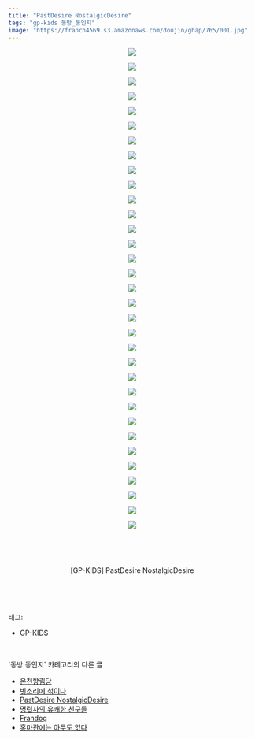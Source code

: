 ```yaml
---
title: "PastDesire NostalgicDesire"
tags: "gp-kids 동방_동인지"
image: "https://franch4569.s3.amazonaws.com/doujin/ghap/765/001.jpg"
---
```

<div class="article">
<p style="text-align: center; clear: none; float: none;"><img src="{{ site.imgserver2 }}/ghap/765/001.jpg"/></p>
<p style="text-align: center; clear: none; float: none;"><img src="{{ site.imgserver2 }}/ghap/765/002.jpg"/></p>
<p style="text-align: center; clear: none; float: none;"><img src="{{ site.imgserver2 }}/ghap/765/003.jpg"/></p>
<p style="text-align: center; clear: none; float: none;"><img src="{{ site.imgserver2 }}/ghap/765/004.jpg"/></p>
<p style="text-align: center; clear: none; float: none;"><img src="{{ site.imgserver2 }}/ghap/765/005.jpg"/></p>
<p style="text-align: center; clear: none; float: none;"><img src="{{ site.imgserver2 }}/ghap/765/006.jpg"/></p>
<p style="text-align: center; clear: none; float: none;"><img src="{{ site.imgserver2 }}/ghap/765/007.jpg"/></p>
<p style="text-align: center; clear: none; float: none;"><img src="{{ site.imgserver2 }}/ghap/765/008.jpg"/></p>
<p style="text-align: center; clear: none; float: none;"><img src="{{ site.imgserver2 }}/ghap/765/009.jpg"/></p>
<p style="text-align: center; clear: none; float: none;"><img src="{{ site.imgserver2 }}/ghap/765/010.jpg"/></p>
<p style="text-align: center; clear: none; float: none;"><img src="{{ site.imgserver2 }}/ghap/765/011.jpg"/></p>
<p style="text-align: center; clear: none; float: none;"><img src="{{ site.imgserver2 }}/ghap/765/012.jpg"/></p>
<p style="text-align: center; clear: none; float: none;"><img src="{{ site.imgserver2 }}/ghap/765/013.jpg"/></p>
<p style="text-align: center; clear: none; float: none;"><img src="{{ site.imgserver2 }}/ghap/765/014.jpg"/></p>
<p style="text-align: center; clear: none; float: none;"><img src="{{ site.imgserver2 }}/ghap/765/015.jpg"/></p>
<p style="text-align: center; clear: none; float: none;"><img src="{{ site.imgserver2 }}/ghap/765/016.jpg"/></p>
<p style="text-align: center; clear: none; float: none;"><img src="{{ site.imgserver2 }}/ghap/765/017.jpg"/></p>
<p style="text-align: center; clear: none; float: none;"><img src="{{ site.imgserver2 }}/ghap/765/018.jpg"/></p>
<p style="text-align: center; clear: none; float: none;"><img src="{{ site.imgserver2 }}/ghap/765/019.jpg"/></p>
<p style="text-align: center; clear: none; float: none;"><img src="{{ site.imgserver2 }}/ghap/765/020.jpg"/></p>
<p style="text-align: center; clear: none; float: none;"><img src="{{ site.imgserver2 }}/ghap/765/021.jpg"/></p>
<p style="text-align: center; clear: none; float: none;"><img src="{{ site.imgserver2 }}/ghap/765/022.jpg"/></p>
<p style="text-align: center; clear: none; float: none;"><img src="{{ site.imgserver2 }}/ghap/765/023.jpg"/></p>
<p style="text-align: center; clear: none; float: none;"><img src="{{ site.imgserver2 }}/ghap/765/024.jpg"/></p>
<p style="text-align: center; clear: none; float: none;"><img src="{{ site.imgserver2 }}/ghap/765/025.jpg"/></p>
<p style="text-align: center; clear: none; float: none;"><img src="{{ site.imgserver2 }}/ghap/765/026.jpg"/></p>
<p style="text-align: center; clear: none; float: none;"><img src="{{ site.imgserver2 }}/ghap/765/027.jpg"/></p>
<p style="text-align: center; clear: none; float: none;"><img src="{{ site.imgserver2 }}/ghap/765/028.jpg"/></p>
<p style="text-align: center; clear: none; float: none;"><img src="{{ site.imgserver2 }}/ghap/765/029.jpg"/></p>
<p style="text-align: center; clear: none; float: none;"><img src="{{ site.imgserver2 }}/ghap/765/030.jpg"/></p>
<p style="text-align: center; clear: none; float: none;"><img src="{{ site.imgserver2 }}/ghap/765/031.jpg"/></p>
<p style="text-align: center; clear: none; float: none;"><img src="{{ site.imgserver2 }}/ghap/765/032.jpg"/></p>
<p style="text-align: center; clear: none; float: none;"><img src="{{ site.imgserver2 }}/ghap/765/033.jpg"/></p>
<p style="text-align: center; clear: none; float: none;"><br/></p>
<p style="text-align: center; clear: none; float: none;"><br/></p>
<p style="text-align: center; clear: none; float: none;">[GP-KIDS] PastDesire NostalgicDesire</p>
<p><br/></p>
</div><br/>
<div class="tagTrail">
<p>태그: </p>
<ul>
<li>GP-KIDS</li>
</ul>
</div><br/>
<div class="another">
<p>'동방 동인지' 카테고리의 다른 글</p>
<ul>
<li><a href="/ghap_767">온천향림당</a></li>
<li><a href="/ghap_766">빗소리에 섞이다</a></li>
<li><a href="/ghap_765">PastDesire NostalgicDesire</a></li>
<li><a href="/ghap_764">명련사의 유쾌한 친구들</a></li>
<li><a href="/ghap_763">Frandog</a></li>
<li><a href="/ghap_762">홍마관에는 아무도 없다</a></li>
</ul>
</div><br/>
<div class="cb_module cb_fluid">
<div class="cb_wrt cb_profile">
</div><!-- commentList close -->
</div><br/>
